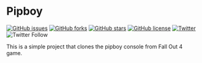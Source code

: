# Pipboy
[![GitHub issues](https://img.shields.io/github/issues/harikesh409/Pipboy.svg)](https://github.com/harikesh409/Pipboy/issues)
[![GitHub forks](https://img.shields.io/github/forks/harikesh409/Pipboy.svg)](https://github.com/harikesh409/Pipboy/fork)
[![GitHub stars](https://img.shields.io/github/stars/harikesh409/Pipboy.svg)](https://github.com/harikesh409/Pipboy/stargazers)
[![GitHub license](https://img.shields.io/github/license/harikesh409/Pipboy.svg)](https://github.com/harikesh409/Pipboy/blob/master/LICENSE)
[![Twitter](https://img.shields.io/twitter/url/https/github.com/harikesh409/Pipboy.svg?style=social)](https://twitter.com/intent/tweet?text=Wow:&url=https%3A%2F%2Fgithub.com%2Fharikesh409%2FPipboy)
![Twitter Follow](https://img.shields.io/twitter/follow/harikesh409.svg?label=Follow%20Me&style=social)

This is a simple project that clones the pipboy console from Fall Out 4 game.
